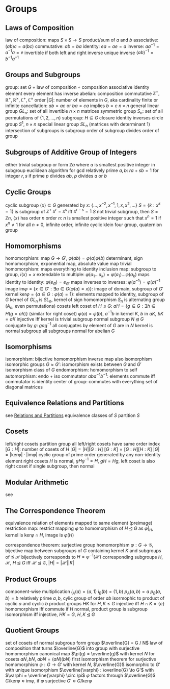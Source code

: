 # Groups
## Laws of Composition
law of composition: maps $S \times S \to S$
	product/sum of $a$ and $b$
	associative: $(ab)c = a(bc)$
	commutative: $ab = ba$
	identity: $ea = ae = a$
	inverse: $aa^{-1} = a^{-1}a = e$
		invertible if both left and right inverse
		unique inverse
		$(ab)^{-1} = b^{-1}a^{-1}$
## Groups and Subgroups
group: set $G$ + law of composition $\circ$
	composition associative
	identity element
	every element has inverse
	abelian: composition commutative
		$\mathbb{Z}^+, \mathbb{R}^+, \mathbb{R}^\times, \mathbb{C}^+, \mathbb{C}^\times$
	order $|G|$: number of elements in $G$, aka cardinality
		finite or infinite
	cancellation: $ab = ac$ or $ba = ca$ implies $b = c$
	$n \times n$ general linear group $GL_n$: set of all invertible $n \times n$ matrices
	symmetric group $S_n$: set of all permutations of $\{1, 2, \ldots, n\}$
subgroup: $H \subseteq G$
	closure
	identity
	inverses
	circle group $S^1$, $n \times n$ special linear group $SL_n$ (matrices with determinant $1$)
	intersection of subgroups is subgroup
	order of subgroup divides order of group
## Subgroups of Additive Group of Integers
either trivial subgroup or form $\mathbb{Z}a$ where $a$ is smallest positive integer in subgroup
euclidean algorithm for gcd
relatively prime $a, b$: $ra + sb = 1$ for integer $r, s$
	if prime $p$ divides $ab$, $p$ divides $a$ or $b$
## Cyclic Groups
cyclic subgroup $\langle x \rangle \subseteq G$ generated by $x$: $\{\ldots, x^{-2}, x^{-1}, 1, x, x^2, \ldots\}$
	$S = \{k : x^k = 1\}$ is subgroup of $\mathbb{Z}^+$
		$x^r = x^s$ iff $x^{r-s} = 1$
		$S$ not trivial subgroup, then $S = \mathbb{Z}n$, $\langle x \rangle$ has order $n$
			order $n$: $n$ is smallest positive integer such that $x^n = 1$
			if $x^n \neq 1$ for all $n \neq 0$, infinite order,  infinite cyclic
klein four group, quaternion group
## Homomorphisms
homomorphism: map $G \to G'$, $\varphi(ab) = \varphi(a)\varphi(b)$
	determinant, sign homomorphism, exponential map, absolute value map
	trivial homomorphism: maps everything to identity
	inclusion map: subgroup to group, $i(x) = x$
	extendable to multiple: $\varphi(a_1\ldots a_k) = \varphi(a_1)\ldots\varphi(a_k)$
	maps identity to identity: $\varphi(e_G) = e_{G'}$
	maps inverses to inverses: $\varphi(a^{-1}) = \varphi(a)^{-1}$
	image $\mathrm{im} \varphi = \{x \in G' : \exists a \in G (\varphi(a)  = x)\}$: image of domain, subgroup of $G'$
	kernel $\mathrm{ker} \varphi = \{a \in G : \varphi(a) = 1\}$: elements mapped to identity, subgroup of $G$
		kernel of $GL_n$ is $SL_n$, kernel of sign homomorphism $S_n$ is alternating group ($A_n$, even permutations)
cosets
	left coset of $H \leq G$: $aH = \{g \in G : \exists h \in H (g = ah)\}$ (similar for right coset)
	$\varphi(a) = \varphi(b)$,  $a^{-1}b$ in kernel $K$, $b$ in $aK$, $bK = aK$
	injective iff kernel is trivial subgroup
normal subgroup $N \unlhd G$
	conjugate by $g$: $gag^{-1}$
	all conjugates by element of $G$ are in $N$
	kernel is normal subgroup
	all subgroups normal for abelian $G$
## Isomorphisms
isomorphism: bijective homomorphism
	inverse map also isomorphism
	isomorphic groups $G \approx G'$: isomorphism exists between $G$ and $G'$
		isomorphism class of $G$
	endomorphism: homomorphism to self
		automorphism: endo + iso
commutator $aba^{-1}b^{-1}$: elements commute iff commutator is identity
	center of group: commutes with everything
		set of diagonal matrices
## Equivalence Relations and Partitions
see [Relations and Partitions](relations-partitions.md)
equivalence classes of $S$ partition $S$
## Cosets
left/right cosets partition group
all left/right cosets have same order
	index $[G : H]$: number of cosets of $H$
	$|G| = |H|[G : H]$
		$[G : K] = [G : H][H : K]$
	$|G| = |\mathrm{ker}\varphi|\cdot|\mathrm{im}\varphi|$
cyclic group of prime order generated by any non-identity element
right cosets
	$H$ is normal, $gHg^{-1} = H$, $gH = Hg$, left coset is also right coset
	if single subgroup, then normal
## Modular Arithmetic
see
## The Correspondence Theorem
equivalence relation of elements mapped to same element (preimage)
restriction map: restrict mapping $\varphi$ to homomorphism of $H \unlhd G$ as $\varphi\vert_H$, kernel is $\mathrm{ker}\varphi \cap H$, image is $\varphi(H)$

correspondence theorem: surjective group homomorphism $\varphi : G \to \mathcal{G}$, bijective map between subgroups of $G$ containing kernel $K$ and subgroups of $\mathcal{G}$
	$\mathcal{H}$ bijectively corresponds to $H = \varphi^{-1}(\mathcal{H})$
	corresponding subgroups $H, \mathcal{H}$, $H \unlhd G$ iff $\mathcal{H} \unlhd \mathcal{G}$, $|H| = |\mathcal{H}||K|$
## Product Groups
component-wise multiplication
	$i_A(a)=(a, 1)$
	$i_B(b) = (1, b)$
	$p_A(a, b) = a$
	$p_B(a, b) = b$
relatively prime $a, b$, cylic group of order $ab$ isormophic to product of cyclic $a$ and cyclic $b$
product groups $HK$ for $H, K \leq G$
	injective iff $H \cap K =  \{e\}$
	homomorphism iff commute
	if $H$ normal,  product group is subgroup
	isomorphism iff injective, $HK = G$, $H, K \unlhd G$
## Quotient Groups
set of cosets of normal subgroup form group $\overline{G} = G / N$
	law of composition that turns $\overline{G}$ into group with surjective homomorphism canonical map $\pi(g) = \overline{g}$ with kernel $N$
	for cosets $aN, bN$, $abN = (aN)(bN)$
first isomorphism theorem
	for surjective homomorphism $\varphi : G \to G'$ with kernel $N$, $\overline{G}$ isomorphic to $G'$ with unique isomorphism $\overline{\varphi} : \overline{G} \to G'$ with $\varphi = \overline{\varphi} \circ \pi$
	$\varphi$ factors through $\overline{G}$
	$G / \mathrm{ker} \varphi \approx \mathrm{im} \varphi$, if $\varphi$ surjective $G' \approx G / \mathrm{ker} \varphi$